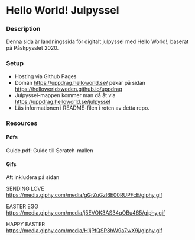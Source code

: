 # Hello World! Julpyssel

### Description

Denna sida är landningssida för digitalt julpyssel med Hello World!, baserat på Påskpysslet 2020.

### Setup
* Hosting via Github Pages
* Domän https://uppdrag.helloworld.se/ pekar på sidan https://helloworldsweden.github.io/uppdrag
* Julpyssel-mappen kommer man då åt via https://uppdrag.helloworld.se/julpyssel
* Läs informationen i README-filen i roten av detta repo.

### Resources

#### Pdfs

Guide.pdf: Guide till Scratch-mallen

#### Gifs

Att inkludera på sidan

SENDING LOVE
https://media.giphy.com/media/gGrZuGzl6E00RUPFcE/giphy.gif

EASTER EGG
https://media.giphy.com/media/j5EVOK3AS34gOBu465/giphy.gif

HAPPY EASTER
https://media.giphy.com/media/H1jPfQSP8hW9a7wX9j/giphy.gif
